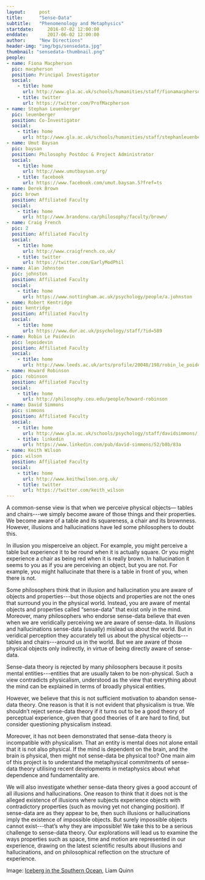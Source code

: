 ```yaml
---
layout:     post
title:      "Sense-Data"
subtitle:   "Phenomenology and Metaphysics"  
startdate:     2016-07-02 12:00:00
enddate:       2017-06-02 12:00:00
author:     "New Directions"
header-img: "img/bgs/sensedata.jpg"
thumbnail: "sensedata-thumbnail.png"
people:
- name: Fiona Macpherson
  pic: macpherson
  position: Principal Investigator
  social:
    - title: home
      url: http://www.gla.ac.uk/schools/humanities/staff/fionamacpherson/
    - title: twitter
      url: https://twitter.com/ProfMacpherson
- name: Stephan Leuenberger
  pic: leuenberger
  position: Co-Investigator
  social:
    - title: home
      url: http://www.gla.ac.uk/schools/humanities/staff/stephanleuenberger/
- name: Umut Baysan
  pic: baysan
  position: Philosophy Postdoc & Project Administrator
  social:
    - title: home
      url: http://www.umutbaysan.org/
    - title: facebook
      url: https://www.facebook.com/umut.baysan.5?fref=ts
- name: Derek Brown
  pic: brown
  position: Affiliated Faculty
  social:
    - title: home
      url: http://www.brandonu.ca/philosophy/faculty/brown/
- name: Craig French
  pic: 2
  position: Affiliated Faculty
  social:
    - title: home
      url: http://www.craigfrench.co.uk/
    - title: twitter
      url: https://twitter.com/EarlyModPhil
- name: Alan Johnston
  pic: johnston
  position: Affiliated Faculty
  social:
    - title: home
      url: https://www.nottingham.ac.uk/psychology/people/a.johnston
- name: Robert Kentridge
  pic: kentridge
  position: Affiliated Faculty
  social:
    - title: home
      url: https://www.dur.ac.uk/psychology/staff/?id=589
- name: Robin Le Poidevin
  pic: lepoidevin
  position: Affiliated Faculty
  social:
    - title: home
      url: http://www.leeds.ac.uk/arts/profile/20048/198/robin_le_poidevin
- name: Howard Robinson
  pic: robinson
  position: Affiliated Faculty
  social:
    - title: home
      url: http://philosophy.ceu.edu/people/howard-robinson
- name: David Simmons
  pic: simmons
  position: Affiliated Faculty
  social:
    - title: home
      url: http://www.gla.ac.uk/schools/psychology/staff/davidsimmons/
    - title: linkedin
      url: https://www.linkedin.com/pub/david-simmons/52/b8b/83a
- name: Keith Wilson
  pic: wilson
  position: Affiliated Faculty
  social:
    - title: home
      url: http://www.keithwilson.org.uk/
    - title: twitter
      url: https://twitter.com/keith_wilson
---
```



A common-sense view is that when we perceive physical objects— tables and chairs---we simply become aware of those things and their properties. We become aware of a table and its squareness, a chair and its brownness. However, illusions and hallucinations have led some philosophers to doubt this.

In illusion you misperceive an object. For example, you might perceive a table but experience it to be round when it is actually square. Or you might experience a chair as being red when it is really brown. In hallucination it seems to you as if you are perceiving an object, but you are not. For example, you might hallucinate that there is a table in front of you, when there is not.

Some philosophers think that in illusion and hallucination you are aware of objects and properties---but those objects and properties are not the ones that surround you in the physical world. Instead, you are aware of mental objects and properties called “sense-data” that exist only in the mind. Moreover, many philosophers who endorse sense-data believe that even when we are veridically perceiving we are aware of sense-data. In illusions and hallucinations sense-data (usually) mislead us about the world. But in veridical perception they accurately tell us about the physical objects---tables and chairs---around us in the world. But we are aware of those physical objects only indirectly, in virtue of being directly aware of sense-data.

Sense-data theory is rejected by many philosophers because it posits mental entities---entities that are usually taken to be non-physical. Such a view contradicts physicalism, understood as the view that everything about the mind can be explained in terms of broadly physical entities.

However, we believe that this is not sufficient motivation to abandon sense-data theory. One reason is that it is not evident that physicalism is true. We shouldn’t reject sense-data theory if it turns out to be a good theory of perceptual experience, given that good theories of it are hard to find, but consider questioning physicalism instead.

Moreover, it has not been demonstrated that sense-data theory is incompatible with physicalism. That an entity is mental does not alone entail that it is not also physical. If the mind is dependent on the brain, and the brain is physical, then might not sense-data be physical too? One main aim of this project is to understand the metaphysical commitments of sense-data theory utilising recent developments in metaphysics about what dependence and fundamentality are.

We will also investigate whether sense-data theory gives a good account of all illusions and hallucinations. One reason to think that it does not is the alleged existence of illusions where subjects experience objects with contradictory properties (such as moving yet not changing position). If sense-data are as they appear to be, then such illusions or hallucinations imply the existence of impossible objects. But surely impossible objects cannot exist---that’s why they are impossible! We take this to be a serious challenge to sense-data theory. Our explorations will lead us to examine the ways properties such as space, time and motion are represented in our experience, drawing on the latest scientific results about illusions and hallucinations, and on philosophical reflection on the structure of experience.

<span class="caption text-muted">Image: 
<a href="https://www.flickr.com/photos/liamq/5913722759/in/photolist-a1znKe-6weBij-9Q1Y4X-9dVvkY-9muk1c-55N9qK-a1zdn4-a1CbW5-4vHdqJ-a1zktZ-dKDQqV-9dRUMa-3cGsiy-3cGsj5-wi31bZ-dKKiPo-9dT8mB-a1CehL-9dRU6F-dKPXtd-bsvhRu-a1CgoL-hgWzep-bsvfC3-qdEtUf-92dziR-qpcsz1-aeooox-a1Tiat-aAmeeN-6tYPsk-hQcgQT-qPc17B-dLH2ro-4KkJNy-dUaPst-4t1eiH-agY6Eb-qyzP3R-aerAWd-dKJsS6-aeoxHT-dH6d2h-dHNB3x-qdFcWJ-6QPBJW-aAmN7h-wZBJCM-busJLo-62DfQ9" target="_blank">Iceberg in the Southern Ocean</a>, Liam Quinn</span>